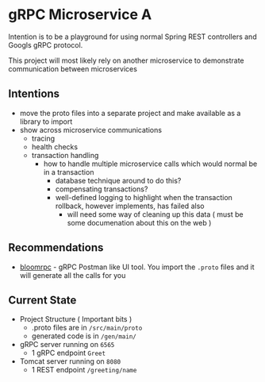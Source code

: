 # gRPC Microservice A

Intention is to be a playground for using normal Spring REST controllers and Googls gRPC protocol.

This project will most likely rely on another microservice to demonstrate communication between microservices

## Intentions

- move the proto files into a separate project and make available as a library to import
- show across microservice communications 
  - tracing
  - health checks
  - transaction handling
    - how to handle multiple microservice calls which would normal be in a transaction
      - database technique around to do this?
      - compensating transactions?
      - well-defined logging to highlight when the transaction rollback, however implements, has failed also
        - will need some way of cleaning up this data ( must be some documenation about this on the web )

## Recommendations

- [bloomrpc](https://github.com/uw-labs/bloomrpc/releases/) - gRPC Postman like UI tool. You import the ```.proto``` files and it will generate all the calls for you

## Current State

- Project Structure ( Important bits ) 
  - .proto files are in ```/src/main/proto```
  - generated code is in ```/gen/main/```
- gRPC server running on ```6565```
  - 1 gRPC endpoint ```Greet```
- Tomcat server running on ```8080```
  - 1 REST endpoint  ```/greeting/name```